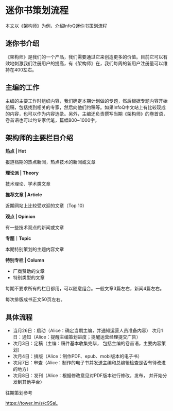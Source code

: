 # 迷你书策划流程

本文以《架构师》为例，介绍InfoQ迷你书策划流程

## **迷你书介绍**

《架构师》是我们的一个产品，我们需要通过它来创造更多的价值。目前它可以有效地刺激我们注册用户的提高，有《架构师》在，我们每周的新用户注册量可以维持在400左右。

## **主编的工作**

主编的主要工作时组织内容，我们确定本期计划做的专题，然后根据专题内容开始组稿，包括找到相关的专家，然后向他们约稿等。如果InfoQ中文站上有比较现成的内容，也可以作为内容选录。另外，主编还负责撰写当期《架构师》的卷首语，卷首语也可以约专家代笔，篇幅800~1000字。

## **架构师的主要栏目介绍**

**热点 \| Hot**

报道档期的热点新闻，热点技术的新闻或文章

**理论派 \| Theory**

技术理论、学术类文章

**推荐文章 \| Article**

近期网站上比较受欢迎的文章（Top 10）

**观点 \| Opinion**

有一些技术观点的新闻或文章

**专题｜Topic**

本期特别策划的主题内容文章

**特别专栏 \| Column**

* 厂商赞助的文章
* 特别类型的文章

每期不要求所有的栏目都用，可以随意组合。一般文章3篇左右，新闻4篇左右。

每次排版成书正文50页左右。

## 具体流程

* 当月26日：启动（Alice：确定当期主编，并通知运营人员准备内容） 次月1日：通知（Alice：提醒主编策划进度；提醒运营经理提交广告）
* 次月3日：定稿（主编：稿件基本收集完毕， 包括主编的卷首语，主要内容策划）
* 次月4日：排版（Alice：制作PDF、epub、mobi版本的电子书）
* 次月7日：审查（Alice：制作的电子书并发送主编和总编辑检查是否有待改进的地方）
* 次月8日：发刊（Alice：根据修改意见对PDF版本进行修改，发布， 并开始分发到其他平台）

往期策划参考

[https:\/\/tower.im\/s\/c9SaL](https://tower.im/s/c9SaL)

